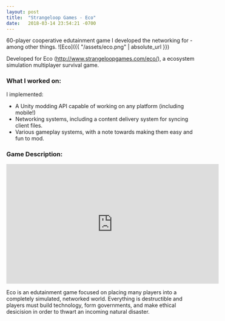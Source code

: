 ```yaml
---
layout: post
title:  "Strangeloop Games - Eco"
date:   2018-03-14 23:54:21 -0700
---
```


60-player cooperative edutainment game I developed the networking for - among other things.
![Eco]({{ "/assets/eco.png" | absolute_url }})
<!--more-->

Developed for Eco (http://www.strangeloopgames.com/eco/), a ecosystem simulation multiplayer survival game.

### What I worked on:

I implemented: 
* A Unity modding API capable of working on any platform (including mobile!)
* Networking systems, including a content delivery system for syncing client files.
* Various gameplay systems, with a note towards making them easy and fun to mod. 

### Game Description:

<iframe width="560" height="315" src="https://www.youtube.com/embed/ud_refZuQoA?rel=0" frameborder="0" allow="autoplay; encrypted-media" allowfullscreen></iframe>

Eco is an edutainment game focused on placing many players into a completely simulated, networked world.  Everything is destructible and players must build technology, form governments, and make ethical desicision in order to thwart an incoming natural disaster.